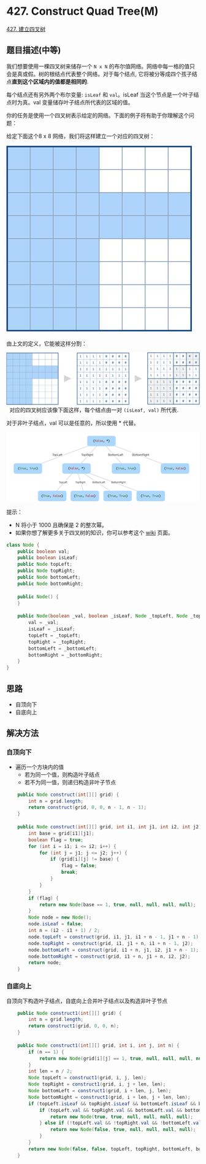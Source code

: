 # 427. Construct Quad Tree(M)


[427. 建立四叉树](https://leetcode-cn.com/problems/construct-quad-tree/)

## 题目描述(中等)

我们想要使用一棵四叉树来储存一个 `N x N` 的布尔值网络。网络中每一格的值只会是真或假。树的根结点代表整个网络。对于每个结点, 它将被分等成四个孩子结点**直到这个区域内的值都是相同的**.

每个结点还有另外两个布尔变量: `isLeaf` 和 `val`。isLeaf 当这个节点是一个叶子结点时为真。val 变量储存叶子结点所代表的区域的值。

你的任务是使用一个四叉树表示给定的网络。下面的例子将有助于你理解这个问题：

给定下面这个8 x 8 网络，我们将这样建立一个对应的四叉树：

![](../a/../assets/401-500/427-p-1.png)

由上文的定义，它能被这样分割：

![](../a/../assets/401-500/427-p-2.png)
 
对应的四叉树应该像下面这样，每个结点由一对 `(isLeaf, val)` 所代表.

对于非叶子结点，val 可以是任意的，所以使用 * 代替。

![](../a/../assets/401-500/427-p-3.png)


提示：
- N 将小于 1000 且确保是 2 的整次幂。
- 如果你想了解更多关于四叉树的知识，你可以参考这个 [wiki](https://en.wikipedia.org/wiki/Quadtree) 页面。


```java
class Node {
    public boolean val;
    public boolean isLeaf;
    public Node topLeft;
    public Node topRight;
    public Node bottomLeft;
    public Node bottomRight;

    public Node() {
    }

    public Node(boolean _val, boolean _isLeaf, Node _topLeft, Node _topRight, Node _bottomLeft, Node _bottomRight) {
        val = _val;
        isLeaf = _isLeaf;
        topLeft = _topLeft;
        topRight = _topRight;
        bottomLeft = _bottomLeft;
        bottomRight = _bottomRight;
    }
}
```

## 思路

- 自顶向下
- 自底向上

## 解决方法

### 自顶向下

- 遍历一个方块内的值
  - 若为同一个值，则构造叶子结点
  - 若不为同一值，则递归构造非叶子节点

```java
    public Node construct(int[][] grid) {
        int n = grid.length;
        return construct(grid, 0, 0, n - 1, n - 1);
    }

    public Node construct(int[][] grid, int i1, int j1, int i2, int j2) {
        int base = grid[i1][j1];
        boolean flag = true;
        for (int i = i1; i <= i2; i++) {
            for (int j = j1; j <= j2; j++) {
                if (grid[i][j] != base) {
                    flag = false;
                    break;
                }
            }
        }
        if (flag) {
            return new Node(base == 1, true, null, null, null, null);
        }
        Node node = new Node();
        node.isLeaf = false;
        int n = (i2 - i1 + 1) / 2;
        node.topLeft = construct(grid, i1, j1, i1 + n - 1, j1 + n - 1);
        node.topRight = construct(grid, i1, j1 + n, i1 + n - 1, j2);
        node.bottomLeft = construct(grid, i1 + n, j1, i2, j1 + n - 1);
        node.bottomRight = construct(grid, i1 + n, j1 + n, i2, j2);
        return node;
    }
```

### 自底向上

自顶向下构造叶子结点，自底向上合并叶子结点以及构造非叶子节点

```java
    public Node construct1(int[][] grid) {
        int n = grid.length;
        return construct1(grid, 0, 0, n);
    }

    public Node construct1(int[][] grid, int i, int j, int n) {
        if (n == 1) {
            return new Node(grid[i][j] == 1, true, null, null, null, null);
        }
        int len = n / 2;
        Node topLeft = construct1(grid, i, j, len);
        Node topRight = construct1(grid, i, j + len, len);
        Node bottomLeft = construct1(grid, i + len, j, len);
        Node bottomRight = construct1(grid, i + len, j + len, len);
        if (topLeft.isLeaf && topRight.isLeaf && bottomLeft.isLeaf && bottomRight.isLeaf) {
            if (topLeft.val && topRight.val && bottomLeft.val && bottomRight.val) {
                return new Node(true, true, null, null, null, null);
            } else if (!topLeft.val && !topRight.val && !bottomLeft.val && !bottomRight.val) {
                return new Node(false, true, null, null, null, null);
            }
        }
        return new Node(false, false, topLeft, topRight, bottomLeft, bottomRight);
    }
```

